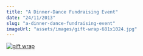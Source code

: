 ```yaml
---
title: "A Dinner-Dance Fundraising Event"
date: "24/11/2013"
slug: "a-dinner-dance-fundraising-event"
imageUrl: "assets/images/gift-wrap-681x1024.jpg"
---
```


[![gift wrap](https://i0.wp.com/santonino-nz.org/wp-content/uploads/2013/11/gift-wrap-681x1024.jpg?resize=681%2C1024)](https://i0.wp.com/santonino-nz.org/wp-content/uploads/2013/11/gift-wrap.jpg)